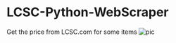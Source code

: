# LCSC-Python-WebScraper
Get the price from LCSC.com for some items
![pic](https://github.com/Tiegertropfen119-0001/LCSC-Python-WebScraper/blob/main/img/vid.gif)
